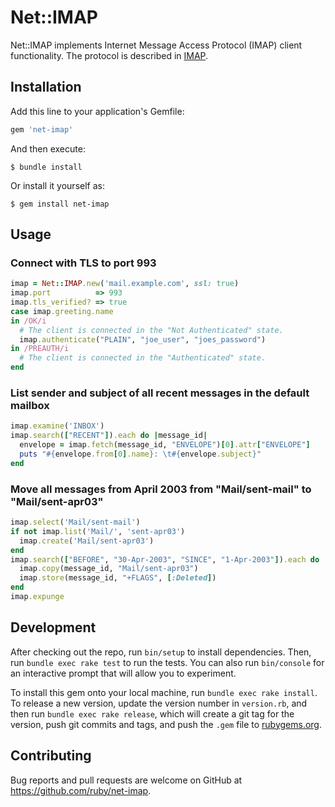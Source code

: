 # Net::IMAP

Net::IMAP implements Internet Message Access Protocol (IMAP) client
functionality. The protocol is described in [IMAP](https://tools.ietf.org/html/rfc3501).

## Installation

Add this line to your application's Gemfile:

```ruby
gem 'net-imap'
```

And then execute:

    $ bundle install

Or install it yourself as:

    $ gem install net-imap

## Usage

### Connect with TLS to port 993

```ruby
imap = Net::IMAP.new('mail.example.com', ssl: true)
imap.port          => 993
imap.tls_verified? => true
case imap.greeting.name
in /OK/i
  # The client is connected in the "Not Authenticated" state.
  imap.authenticate("PLAIN", "joe_user", "joes_password")
in /PREAUTH/i
  # The client is connected in the "Authenticated" state.
end
```

### List sender and subject of all recent messages in the default mailbox

```ruby
imap.examine('INBOX')
imap.search(["RECENT"]).each do |message_id|
  envelope = imap.fetch(message_id, "ENVELOPE")[0].attr["ENVELOPE"]
  puts "#{envelope.from[0].name}: \t#{envelope.subject}"
end
```

### Move all messages from April 2003 from "Mail/sent-mail" to "Mail/sent-apr03"

```ruby
imap.select('Mail/sent-mail')
if not imap.list('Mail/', 'sent-apr03')
  imap.create('Mail/sent-apr03')
end
imap.search(["BEFORE", "30-Apr-2003", "SINCE", "1-Apr-2003"]).each do |message_id|
  imap.copy(message_id, "Mail/sent-apr03")
  imap.store(message_id, "+FLAGS", [:Deleted])
end
imap.expunge
```

## Development

After checking out the repo, run `bin/setup` to install dependencies. Then, run `bundle exec rake test` to run the tests. You can also run `bin/console` for an interactive prompt that will allow you to experiment.

To install this gem onto your local machine, run `bundle exec rake install`. To release a new version, update the version number in `version.rb`, and then run `bundle exec rake release`, which will create a git tag for the version, push git commits and tags, and push the `.gem` file to [rubygems.org](https://rubygems.org).

## Contributing

Bug reports and pull requests are welcome on GitHub at https://github.com/ruby/net-imap.
